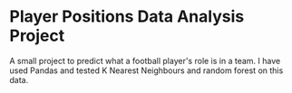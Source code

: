 # Player Positions Data Analysis Project
A small project to predict what a football player's role is in a team.
I have used Pandas and tested K Nearest Neighbours and random forest on this data.
